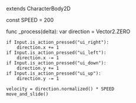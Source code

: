 extends CharacterBody2D

const SPEED = 200

func _process(delta):
    var direction = Vector2.ZERO

    if Input.is_action_pressed("ui_right"):
        direction.x += 1
    if Input.is_action_pressed("ui_left"):
        direction.x -= 1
    if Input.is_action_pressed("ui_down"):
        direction.y += 1
    if Input.is_action_pressed("ui_up"):
        direction.y -= 1

    velocity = direction.normalized() * SPEED
    move_and_slide()
